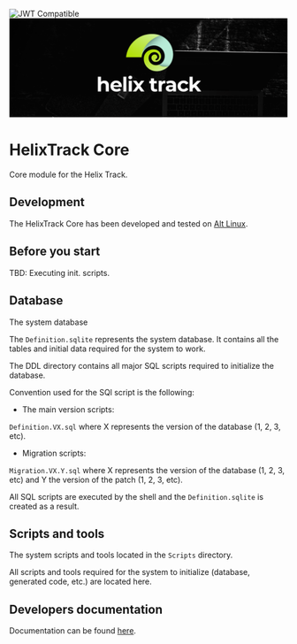 ![JWT Compatible](https://jwt.io/img/badge-compatible.svg)
![JIRA alternative for the free world!](Assets/Wide_Black.png)

# HelixTrack Core

Core module for the Helix Track.

## Development

The HelixTrack Core has been developed and tested on [Alt Linux](https://alt-linux.ru/).

## Before you start

TBD: Executing init. scripts.

## Database

The system database

The `Definition.sqlite` represents the system database. 
It contains all the tables and initial data required for the system to work.

The DDL directory contains all major SQL scripts required to initialize the database.

Convention used for the SQl script is the following:

- The main version scripts:

`Definition.VX.sql` where X represents the version of the database (1, 2, 3, etc).

- Migration scripts:

`Migration.VX.Y.sql` where X represents the version of the database (1, 2, 3, etc) and Y the version of the patch (1, 2, 3, etc).

All SQL scripts are executed by the shell and the `Definition.sqlite` is created as a result.

## Scripts and tools

The system scripts and tools located in the `Scripts` directory.

All scripts and tools required for the system to initialize (database, generated code, etc.) are located here.

## Developers documentation

Documentation can be found [here](Documentation).
